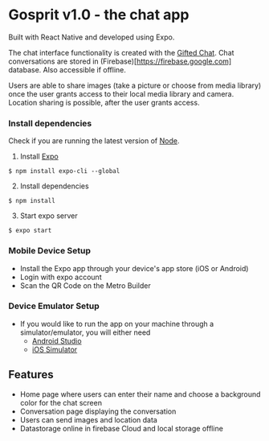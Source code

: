 # Gosprit v1.0 - the chat app

Built with React Native and developed using Expo.

The chat interface functionality is created with the [Gifted Chat](https://www.npmjs.com/package/react-native-gifted-chat). 
Chat conversations are stored in (Firebase)[https://firebase.google.com] database. Also accessible if offline.

Users are able to share images (take a picture or choose from media library) once the user grants access to their local media library
and camera. Location sharing is possible, after the user grants access.

### Install dependencies

Check if you are running the latest version of [Node](https://nodejs.org/en/).

1. Install [Expo](https://expo.io/)

```
$ npm install expo-cli --global
 ```
 
2. Install dependencies 
```
$ npm install
```

3. Start expo server
```
$ expo start
```

### Mobile Device Setup
- Install the Expo app through your device's app store (iOS or Android)
- Login with expo account
- Scan the QR Code on the Metro Builder

### Device Emulator Setup
- If you would like to run the app on your machine through a simulator/emulator, you will either need
  - [Android Studio](https://docs.expo.io/workflow/android-studio-emulator/)
  - [iOS Simulator](https://docs.expo.io/workflow/ios-simulator/)

## Features
- Home page where users can enter their name and choose a background color for the chat screen
- Conversation page displaying the conversation
- Users can send images and location data 
- Datastorage online in firebase Cloud and local storage offline
